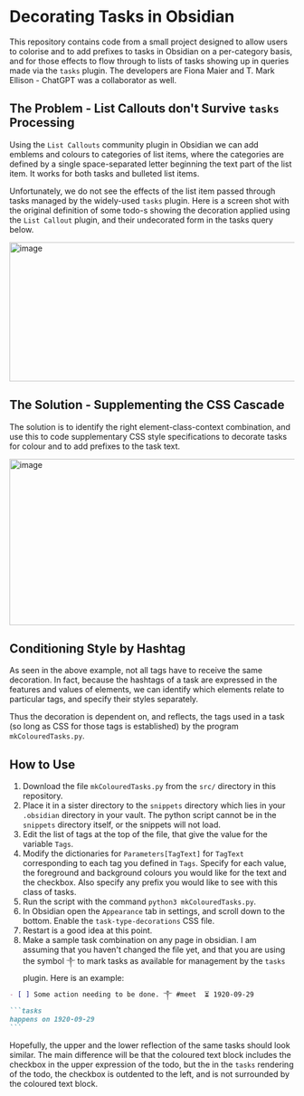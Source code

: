 # Decorating Tasks in Obsidian

This repository contains code from a small project designed to allow users to colorise and to add prefixes to tasks in Obsidian on a per-category basis, and for those effects to flow through to lists of tasks showing up in queries made via the `tasks` plugin.
The developers are Fiona Maier and T. Mark Ellison - ChatGPT was a collaborator as well.

## The Problem - List Callouts don't Survive `tasks` Processing

Using the `List Callouts` community plugin in Obsidian we can add emblems and colours to categories of list items, where the categories are defined by a single space-separated letter beginning the text part of the list item. It works for both tasks and bulleted list items.

Unfortunately, we do not see the effects of the list item passed through tasks managed by the widely-used `tasks` plugin. Here is a screen shot with the original definition of some todo-s showing the decoration applied using the `List Callout` plugin, and their undecorated form in the tasks query below.

<img width="881" height="246" alt="image" src="https://github.com/user-attachments/assets/a9580aab-970b-44ab-9eda-1d527d34808a" />


## The Solution - Supplementing the CSS Cascade

The solution is to identify the right element-class-context combination, and use this to code supplementary CSS style specifications to decorate tasks for colour and to add prefixes to the task text.

<img width="881" height="294" alt="image" src="https://github.com/user-attachments/assets/30cd0f88-c3de-46b0-bf0c-9d3d77f9bedc" />

## Conditioning Style by Hashtag

As seen in the above example, not all tags have to receive the same decoration. In fact, because the hashtags of a task are expressed in the features and values of elements, we can identify which elements relate to particular tags, and specify their styles separately.

Thus the decoration is dependent on, and reflects, the tags used in a task (so long as CSS for those tags is established) by the program `mkColouredTasks.py`.

## How to Use

1. Download the file `mkColouredTasks.py` from the `src/` directory in this repository.
2. Place it in a sister directory to the `snippets` directory which lies in your `.obsidian` directory in your vault. The python script cannot be in the `snippets` directory itself, or the snippets will not load.
3. Edit the list of tags at the top of the file, that give the value for the variable `Tags`.
4. Modify the dictionaries for `Parameters[TagText]` for `TagText` corresponding to each tag you defined in `Tags`. Specify for each value, the foreground and background colours you would like for the text and the checkbox. Also specify any prefix you would like to see with this class of tasks.
5. Run the script with the command `python3 mkColouredTasks.py`.
6. In Obsidian open the `Appearance` tab in settings, and scroll down to the bottom. Enable the `task-type-decorations` CSS file.
7. Restart is a good idea at this point.
8. Make a sample task combination on any page in obsidian. I am assuming that you haven't changed the file yet, and that you are using the symbol `༒` to mark tasks as available for management by the `tasks` plugin. Here is an example:
~~~md
- [ ] Some action needing to be done. ༒ #meet  ⏳ 1920-09-29

```tasks
happens on 1920-09-29
```
~~~

Hopefully, the upper and the lower reflection of the same tasks should look similar. The main difference will be that the coloured text block includes the checkbox in the upper expression of the todo, but the in the `tasks` rendering of the todo, the checkbox is outdented to the left, and is not surrounded by the coloured text block.
